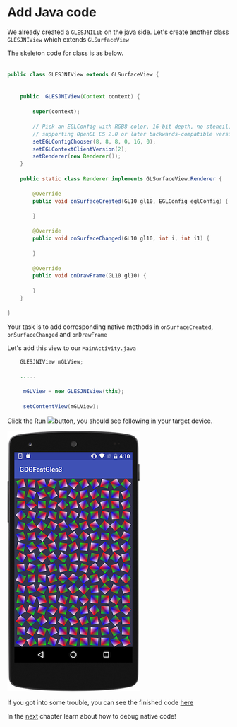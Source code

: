 # Add Java code

We already created a `GLESJNILib` on the java side. Let's create another class `GLESJNIView` which extends `GLSurfaceView`

The skeleton code for class is as below.

```java

public class GLESJNIView extends GLSurfaceView {


    public  GLESJNIView(Context context) {

        super(context);

        // Pick an EGLConfig with RGB8 color, 16-bit depth, no stencil,
        // supporting OpenGL ES 2.0 or later backwards-compatible versions.
        setEGLConfigChooser(8, 8, 8, 0, 16, 0);
        setEGLContextClientVersion(2);
        setRenderer(new Renderer());
    }

    public static class Renderer implements GLSurfaceView.Renderer {

        @Override
        public void onSurfaceCreated(GL10 gl10, EGLConfig eglConfig) {
            
        }

        @Override
        public void onSurfaceChanged(GL10 gl10, int i, int i1) {

        }

        @Override
        public void onDrawFrame(GL10 gl10) {

        }
    }

}


```

Your task is to add corresponding native methods in `onSurfaceCreated`, `onSurfaceChanged` and `onDrawFrame`


Let's add this view to our `MainActivity.java`

```java
    GLESJNIView mGLView;
    
    .....
    
     mGLView = new GLESJNIView(this);

     setContentView(mGLView);

```

Click the Run ![](https://codelabs.developers.google.com/codelabs/android-studio-jni/img/74540ff4e857014c.png)button, you should see following in your target device.

![Final output](images/final_output.png)

If you got into some trouble, you can see the finished code [here](https://github.com/hassanabidpk/GDGFestgles3)

In the [next](debugging_native_code.md) chapter learn about how to debug native code!